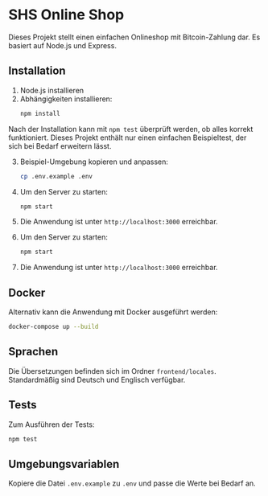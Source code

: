 # SHS Online Shop

Dieses Projekt stellt einen einfachen Onlineshop mit Bitcoin-Zahlung dar. Es basiert auf Node.js und Express.

## Installation

1. Node.js installieren
2. Abhängigkeiten installieren:
   ```bash
   npm install
   ```

Nach der Installation kann mit `npm test` überprüft werden, ob alles korrekt
funktioniert. Dieses Projekt enthält nur einen einfachen Beispieltest, der sich
bei Bedarf erweitern lässt.

3. Beispiel-Umgebung kopieren und anpassen:
   ```bash
   cp .env.example .env
   ```
4. Um den Server zu starten:
   ```bash
   npm start
   ```
5. Die Anwendung ist unter `http://localhost:3000` erreichbar.

3. Um den Server zu starten:
   ```bash
   npm start
   ```
4. Die Anwendung ist unter `http://localhost:3000` erreichbar.


## Docker

Alternativ kann die Anwendung mit Docker ausgeführt werden:

```bash
docker-compose up --build
```

## Sprachen

Die Übersetzungen befinden sich im Ordner `frontend/locales`. Standardmäßig sind Deutsch und Englisch verfügbar.


## Tests

Zum Ausführen der Tests:
```bash
npm test
```

## Umgebungsvariablen

Kopiere die Datei `.env.example` zu `.env` und passe die Werte bei Bedarf an.

